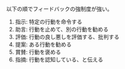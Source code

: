 以下の順でフィードバックの強制度が強い。

1. 指示: 特定の行動を命令する
2. 助言: 行動を止めて、別の行動を勧める
3. 評価: 行動の良し悪しを評価する、批判する
4. 提案: ある行動を勧める
5. 賞賛: 行動を褒める
6. 指摘: 行動を認知している、と伝える
